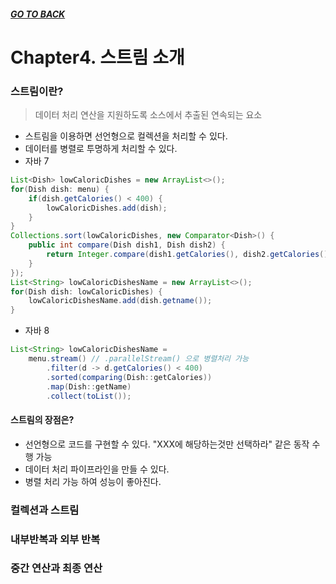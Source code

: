 ##### [GO TO BACK](../README.md)

# Chapter4. 스트림 소개

### 스트림이란?
> 데이터 처리 연산을 지원하도록 소스에서 추출된 연속되는 요소
- 스트림을 이용하면 선언형으로 컬렉션을 처리할 수 있다.
- 데이터를 병렬로 투명하게 처리할 수 있다.
- 자바 7
```java
List<Dish> lowCaloricDishes = new ArrayList<>();
for(Dish dish: menu) {
    if(dish.getCalories() < 400) {
        lowCaloricDishes.add(dish);
    }
}
Collections.sort(lowCaloricDishes, new Comparator<Dish>() {
    public int compare(Dish dish1, Dish dish2) {
        return Integer.compare(dish1.getCalories(), dish2.getCalories());
    }
});
List<String> lowCaloricDishesName = new ArrayList<>();
for(Dish dish: lowCaloricDishes) {
    lowCaloricDishesName.add(dish.getname());
}
```
- 자바 8
```java
List<String> lowCaloricDishesName = 
    menu.stream() // .parallelStream() 으로 병렬처리 가능
        .filter(d -> d.getCalories() < 400)
        .sorted(comparing(Dish::getCalories))
        .map(Dish::getName)
        .collect(toList());
```
#### 스트림의 장점은?
- 선언형으로 코드를 구현할 수 있다. "XXX에 해당하는것만 선택하라" 같은 동작 수행 가능
- 데이터 처리 파이프라인을 만들 수 있다.
- 병렬 처리 가능 하여 성능이 좋아진다.

### 컬렉션과 스트림

### 내부반복과 외부 반복

### 중간 연산과 최종 연산
